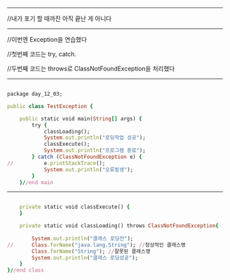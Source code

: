 ***
//내가 포기 할 때까진 아직 끝난 게 아니다
***
//이번엔 Exception을 연습했다

//첫번째 코드는 try, catch.

//두번째 코드는 throws로 ClassNotFoundException을 처리했다
***
```ruby

package day_12_03;

public class TestException {

	public static void main(String[] args) {
		try {
			classLoading();
			System.out.println("로딩작업 성공");
			classExecute();
			System.out.println("프로그램 종료");
		} catch (ClassNotFoundException e) {
//			e.printStackTrace();
			System.out.println("오류발생");
		}
	}//end main
```
***
```ruby

	private static void classExecute() {
	}

	private static void classLoading() throws ClassNotFoundException{
		
		System.out.println("클래스 로딩전");
//		Class.forName("java.lang.String"); //정상적인 클래스명
		Class.forName("String"); //잘못된 클래스명
		System.out.println("클래스 로딩성공");
	}
}//end class

```
